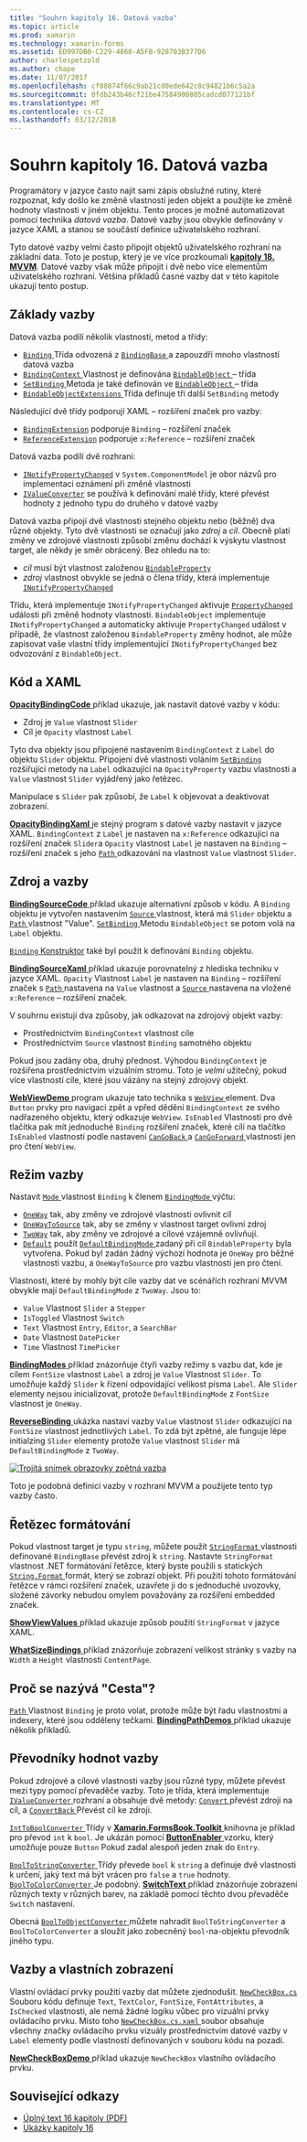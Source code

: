 ```yaml
---
title: "Souhrn kapitoly 16. Datová vazba"
ms.topic: article
ms.prod: xamarin
ms.technology: xamarin-forms
ms.assetid: ED997DB0-C229-4868-A5FB-928703B377D6
author: charlespetzold
ms.author: chape
ms.date: 11/07/2017
ms.openlocfilehash: cf08874f66c9ab21cd0ede642c8c94821b6c5a2a
ms.sourcegitcommit: 0fdb243b46cf21be47584900805cadcd077121bf
ms.translationtype: MT
ms.contentlocale: cs-CZ
ms.lasthandoff: 03/12/2018
---
```

# <a name="summary-of-chapter-16-data-binding"></a>Souhrn kapitoly 16. Datová vazba

Programátory v jazyce často najít sami zápis obslužné rutiny, které rozpoznat, kdy došlo ke změně vlastností jeden objekt a použijte ke změně hodnoty vlastnosti v jiném objektu. Tento proces je možné automatizovat pomocí technika *datová vazba*. Datové vazby jsou obvykle definovány v jazyce XAML a stanou se součástí definice uživatelského rozhraní.

Tyto datové vazby velmi často připojit objektů uživatelského rozhraní na základní data. Toto je postup, který je ve více prozkoumali [ **kapitoly 18. MVVM**](chapter18.md). Datové vazby však může připojit i dvě nebo více elementům uživatelského rozhraní. Většina příkladů časné vazby dat v této kapitole ukazují tento postup.

## <a name="binding-basics"></a>Základy vazby

Datová vazba podílí několik vlastností, metod a třídy:

- [ `Binding` ](https://developer.xamarin.com/api/type/Xamarin.Forms.Binding/) Třída odvozená z [ `BindingBase` ](https://developer.xamarin.com/api/type/Xamarin.Forms.BindingBase/) a zapouzdří mnoho vlastností datová vazba
- [ `BindingContext` ](https://developer.xamarin.com/api/property/Xamarin.Forms.BindableObject.BindingContext/) Vlastnost je definována [ `BindableObject` ](https://developer.xamarin.com/api/type/Xamarin.Forms.BindableObject/) – třída
- [ `SetBinding` ](https://developer.xamarin.com/api/member/Xamarin.Forms.BindableObject.SetBinding/p/Xamarin.Forms.BindableProperty/Xamarin.Forms.BindingBase/) Metoda je také definován ve [ `BindableObject` ](https://developer.xamarin.com/api/type/Xamarin.Forms.BindableObject/) – třída
- [ `BindableObjectExtensions` ](https://developer.xamarin.com/api/type/Xamarin.Forms.BindableObjectExtensions/) Třída definuje tři další `SetBinding` metody

Následující dvě třídy podporují XAML – rozšíření značek pro vazby:

- [`BindingExtension`](https://developer.xamarin.com/api/type/Xamarin.Forms.Xaml.BindingExtension/) podporuje `Binding` – rozšíření značek
- [`ReferenceExtension`](https://developer.xamarin.com/api/type/Xamarin.Forms.Xaml.ReferenceExtension/) podporuje `x:Reference` – rozšíření značek

Datová vazba podílí dvě rozhraní:

- [`INotifyPropertyChanged`](https://developer.xamarin.com/api/type/System.ComponentModel.INotifyPropertyChanged/) v `System.ComponentModel` je obor názvů pro implementaci oznámení při změně vlastnosti
- [`IValueConverter`](https://developer.xamarin.com/api/type/Xamarin.Forms.IValueConverter/) se používá k definování malé třídy, které převést hodnoty z jednoho typu do druhého v datové vazby

Datová vazba připojí dvě vlastnosti stejného objektu nebo (běžně) dva různé objekty. Tyto dvě vlastnosti se označují jako *zdroj* a *cíl*. Obecně platí změny ve zdrojové vlastnosti způsobí změnu dochází k výskytu vlastnost target, ale někdy je směr obrácený. Bez ohledu na to:

- *cíl* musí být vlastnost založenou [`BindableProperty`](https://developer.xamarin.com/api/type/Xamarin.Forms.BindableProperty/)
- *zdroj* vlastnost obvykle se jedná o člena třídy, která implementuje [`INotifyPropertyChanged`](https://developer.xamarin.com/api/type/System.ComponentModel.INotifyPropertyChanged/)

Třídu, která implementuje `INotifyPropertyChanged` aktivuje [ `PropertyChanged` ](https://developer.xamarin.com/api/event/System.ComponentModel.INotifyPropertyChanged.PropertyChanged/) události při změně hodnoty vlastnosti. `BindableObject` implementuje `INotifyPropertyChanged` a automaticky aktivuje `PropertyChanged` událost v případě, že vlastnost založenou `BindableProperty` změny hodnot, ale může zapisovat vaše vlastní třídy implementující `INotifyPropertyChanged` bez odvozování z `BindableObject`.

## <a name="code-and-xaml"></a>Kód a XAML

[ **OpacityBindingCode** ](https://github.com/xamarin/xamarin-forms-book-samples/tree/master/Chapter16/OpacityBindingCode) příklad ukazuje, jak nastavit datové vazby v kódu:

- Zdroj je `Value` vlastnost `Slider`
- Cíl je `Opacity` vlastnost `Label`

Tyto dva objekty jsou připojené nastavením `BindingContext` z `Label` do objektu `Slider` objektu. Připojení dvě vlastnosti voláním [ `SetBinding` ](https://developer.xamarin.com/api/member/Xamarin.Forms.BindableObjectExtensions.SetBinding/p/Xamarin.Forms.BindableObject/Xamarin.Forms.BindableProperty/System.String/) rozšiřující metody na `Label` odkazující na `OpacityProperty` vazbu vlastnosti a `Value` vlastnost `Slider` vyjádřený jako řetězec.

Manipulace s `Slider` pak způsobí, že `Label` k objevovat a deaktivovat zobrazení.

[ **OpacityBindingXaml** ](https://github.com/xamarin/xamarin-forms-book-samples/tree/master/Chapter16/OpacityBindingXaml) je stejný program s datové vazby nastavit v jazyce XAML. `BindingContext` z `Label` je nastaven na `x:Reference` odkazující na rozšíření značek `Slider`a `Opacity` vlastnost `Label` je nastaven na `Binding` – rozšíření značek s jeho [ `Path` ](https://developer.xamarin.com/api/property/Xamarin.Forms.Binding.Path/) odkazování na vlastnost `Value` vlastnost `Slider`.

## <a name="source-and-bindingcontext"></a>Zdroj a vazby

[ **BindingSourceCode** ](https://github.com/xamarin/xamarin-forms-book-samples/tree/master/Chapter16/BindingSourceCode) příklad ukazuje alternativní způsob v kódu. A `Binding` objektu je vytvořen nastavením [ `Source` ](https://developer.xamarin.com/api/property/Xamarin.Forms.Binding.Source/) vlastnost, která má `Slider` objektu a [ `Path` ](https://developer.xamarin.com/api/property/Xamarin.Forms.Binding.Path/) vlastnost "Value". [ `SetBinding` ](https://developer.xamarin.com/api/member/Xamarin.Forms.BindableObject.SetBinding/p/Xamarin.Forms.BindableProperty/Xamarin.Forms.BindingBase/) Metodu `BindableObject` se potom volá na `Label` objektu.

[ `Binding` Konstruktor](https://developer.xamarin.com/api/constructor/Xamarin.Forms.Binding.Binding/p/System.String/Xamarin.Forms.BindingMode/Xamarin.Forms.IValueConverter/System.Object/System.String/System.Object/) také byl použit k definování `Binding` objektu.

[ **BindingSourceXaml** ](https://github.com/xamarin/xamarin-forms-book-samples/tree/master/Chapter16/BindingSourceXaml) příklad ukazuje porovnatelný z hlediska techniku v jazyce XAML. `Opacity` Vlastnost `Label` je nastaven na `Binding` – rozšíření značek s [ `Path` ](https://developer.xamarin.com/api/property/Xamarin.Forms.Binding.Path/) nastavena na `Value` vlastnost a [ `Source` ](https://developer.xamarin.com/api/property/Xamarin.Forms.Binding.Source/) nastavena na vložené `x:Reference` – rozšíření značek.

V souhrnu existují dva způsoby, jak odkazovat na zdrojový objekt vazby:

- Prostřednictvím `BindingContext` vlastnost cíle
- Prostřednictvím `Source` vlastnost `Binding` samotného objektu

Pokud jsou zadány oba, druhý přednost. Výhodou `BindingContext` je rozšířena prostřednictvím vizuálním stromu. Toto je *velmi* užitečný, pokud více vlastností cíle, které jsou vázány na stejný zdrojový objekt.

[ **WebViewDemo** ](https://github.com/xamarin/xamarin-forms-book-samples/tree/master/Chapter16/WebViewDemo) program ukazuje tato technika s [ `WebView` ](https://developer.xamarin.com/api/type/Xamarin.Forms.WebView/) element. Dva `Button` prvky pro navigaci zpět a vpřed dědění `BindingContext` ze svého nadřazeného objektu, který odkazuje `WebView`. `IsEnabled` Vlastnosti pro dvě tlačítka pak mít jednoduché `Binding` rozšíření značek, které cílí na tlačítko `IsEnabled` vlastnosti podle nastavení [ `CanGoBack` ](https://developer.xamarin.com/api/property/Xamarin.Forms.WebView.CanGoBack/) a [ `CanGoForward` ](https://developer.xamarin.com/api/property/Xamarin.Forms.WebView.CanGoForward/) vlastnosti jen pro čtení `WebView`.

## <a name="the-binding-mode"></a>Režim vazby

Nastavit [ `Mode` ](https://developer.xamarin.com/api/property/Xamarin.Forms.BindingBase.Mode/) vlastnost `Binding` k členem [ `BindingMode` ](https://developer.xamarin.com/api/type/Xamarin.Forms.BindingMode/) výčtu:

- [`OneWay`](https://developer.xamarin.com/api/field/Xamarin.Forms.BindingMode.OneWay/) tak, aby změny ve zdrojové vlastnosti ovlivnit cíl
- [`OneWayToSource`](https://developer.xamarin.com/api/field/Xamarin.Forms.BindingMode.OneWayToSource/) tak, aby se změny v vlastnost target ovlivní zdroj
- [`TwoWay`](https://developer.xamarin.com/api/field/Xamarin.Forms.BindingMode.TwoWay/) tak, aby změny ve zdrojové a cílové vzájemně ovlivňují.
- [`Default`](https://developer.xamarin.com/api/field/Xamarin.Forms.BindingMode.Default/) použít [ `DefaultBindingMode` ](https://developer.xamarin.com/api/property/Xamarin.Forms.BindableProperty.DefaultBindingMode/) zadaný při cíl `BindableProperty` byla vytvořena. Pokud byl zadán žádný výchozí hodnota je `OneWay` pro běžné vlastnosti vazbu, a `OneWayToSource` pro vazbu vlastnosti jen pro čtení.

Vlastnosti, které by mohly být cíle vazby dat ve scénářích rozhraní MVVM obvykle mají `DefaultBindingMode` z `TwoWay`. Jsou to:

- `Value` Vlastnost `Slider` a `Stepper`
- `IsToggled` Vlastnost `Switch`
- `Text` Vlastnost `Entry`, `Editor`, a `SearchBar`
- `Date` Vlastnost `DatePicker`
- `Time` Vlastnost `TimePicker`

[ **BindingModes** ](https://github.com/xamarin/xamarin-forms-book-samples/tree/master/Chapter16/BindingModes) příklad znázorňuje čtyři vazby režimy s vazbu dat, kde je cílem `FontSize` vlastnost `Label` a zdroj je `Value` Vlastnost `Slider`. To umožňuje každý `Slider` k řízení odpovídající velikost písma `Label`. Ale `Slider` elementy nejsou inicializovat, protože `DefaultBindingMode` z `FontSize` vlastnost je `OneWay`.

[ **ReverseBinding** ](https://github.com/xamarin/xamarin-forms-book-samples/tree/master/Chapter16/ReverseBinding) ukázka nastaví vazby `Value` vlastnost `Slider` odkazující na `FontSize` vlastnost jednotlivých `Label`. To zdá být zpětné, ale funguje lépe initialzing `Slider` elementy protože `Value` vlastnost `Slider` má `DefaultBindingMode` z `TwoWay`.

[![Trojitá snímek obrazovky zpětná vazba](images/ch16fg06-small.png "zpětná vazba")](images/ch16fg06-large.png#lightbox "zpětná vazba")

Toto je podobná definici vazby v rozhraní MVVM a použijete tento typ vazby často.

## <a name="string-formatting"></a>Řetězec formátování

Pokud vlastnost target je typu `string`, můžete použít [ `StringFormat` ](https://developer.xamarin.com/api/property/Xamarin.Forms.BindingBase.StringFormat/) vlastnosti definované `BindingBase` převést zdroj k `string`. Nastavte `StringFormat` vlastnost .NET formátování řetězce, který byste použili s statických [ `String.Format` ](https://developer.xamarin.com/api/member/System.String.Format/p/System.String/System.Object/) formát, který se zobrazí objekt. Při použití tohoto formátování řetězce v rámci rozšíření značek, uzavřete ji do s jednoduché uvozovky, složené závorky nebudou omylem považovány za rozšíření embedded značek.

[ **ShowViewValues** ](https://github.com/xamarin/xamarin-forms-book-samples/tree/master/Chapter16/ShowViewValues) příklad ukazuje způsob použití `StringFormat` v jazyce XAML.

[ **WhatSizeBindings** ](https://github.com/xamarin/xamarin-forms-book-samples/tree/master/Chapter16/WhatSizeBindings) příklad znázorňuje zobrazení velikost stránky s vazby na `Width` a `Height` vlastnosti `ContentPage`.

## <a name="why-is-it-called-path"></a>Proč se nazývá "Cesta"?

[ `Path` ](https://developer.xamarin.com/api/property/Xamarin.Forms.Binding.Path/) Vlastnost `Binding` je proto volat, protože může být řadu vlastnostmi a indexery, které jsou odděleny tečkami. [ **BindingPathDemos** ](https://github.com/xamarin/xamarin-forms-book-samples/tree/master/Chapter16/BindingPathDemos) příklad ukazuje několik příkladů.

## <a name="binding-value-converters"></a>Převodníky hodnot vazby

Pokud zdrojové a cílové vlastnosti vazby jsou různé typy, můžete převést mezi typy pomocí převaděče vazby. Toto je třída, která implementuje [ `IValueConverter` ](https://developer.xamarin.com/api/type/Xamarin.Forms.IValueConverter/) rozhraní a obsahuje dvě metody: [ `Convert` ](https://developer.xamarin.com/api/member/Xamarin.Forms.IValueConverter.Convert/p/System.Object/System.Type/System.Object/System.Globalization.CultureInfo/) převést zdroji na cíl, a [ `ConvertBack` ](https://developer.xamarin.com/api/member/Xamarin.Forms.IValueConverter.ConvertBack/p/System.Object/System.Type/System.Object/System.Globalization.CultureInfo/) Převést cíl ke zdroji.

[ `IntToBoolConverter` ](https://github.com/xamarin/xamarin-forms-book-samples/blob/master/Libraries/Xamarin.FormsBook.Toolkit/Xamarin.FormsBook.Toolkit/IntToBoolConverter.cs) Třídy v [ **Xamarin.FormsBook.Toolkit** ](https://github.com/xamarin/xamarin-forms-book-samples/tree/master/Libraries/Xamarin.FormsBook.Toolkit) knihovna je příklad pro převod `int` k `bool`. Je ukázán pomocí [ **ButtonEnabler** ](https://github.com/xamarin/xamarin-forms-book-samples/tree/master/Chapter16/ButtonEnabler) vzorku, který umožňuje pouze `Button` Pokud zadal alespoň jeden znak do `Entry`.

[ `BoolToStringConverter` ](https://github.com/xamarin/xamarin-forms-book-samples/blob/master/Libraries/Xamarin.FormsBook.Toolkit/Xamarin.FormsBook.Toolkit/BoolToStringConverter.cs) Třídy převede `bool` k `string` a definuje dvě vlastnosti k určení, jaký text má být vrácen pro `false` a `true` hodnoty.
[ `BoolToColorConverter` ](https://github.com/xamarin/xamarin-forms-book-samples/blob/master/Libraries/Xamarin.FormsBook.Toolkit/Xamarin.FormsBook.Toolkit/BoolToColorConverter.cs) Je podobný. [ **SwitchText** ](https://github.com/xamarin/xamarin-forms-book-samples/tree/master/Chapter16/SwitchText) příklad znázorňuje zobrazení různých texty v různých barev, na základě pomocí těchto dvou převaděče `Switch` nastavení.

Obecná [ `BoolToObjectConverter` ](https://github.com/xamarin/xamarin-forms-book-samples/blob/master/Libraries/Xamarin.FormsBook.Toolkit/Xamarin.FormsBook.Toolkit/BoolToObjectConverter.cs) můžete nahradit `BoolToStringConverter` a `BoolToColorConverter` a sloužit jako zobecněný `bool`-na-objektu převodník jiného typu.

## <a name="bindings-and-custom-views"></a>Vazby a vlastních zobrazení

Vlastní ovládací prvky použití vazby dat můžete zjednodušit. [ `NewCheckBox.cs` ](https://github.com/xamarin/xamarin-forms-book-samples/blob/master/Libraries/Xamarin.FormsBook.Toolkit/Xamarin.FormsBook.Toolkit/NewCheckBox.xaml.cs) Souboru kódu definuje `Text`, `TextColor`, `FontSize`, `FontAttributes`, a `IsChecked` vlastnosti, ale nemá žádné logiku vůbec pro vizuální prvky ovládacího prvku.
Místo toho [ `NewCheckBox.cs.xaml` ](https://github.com/xamarin/xamarin-forms-book-samples/blob/master/Libraries/Xamarin.FormsBook.Toolkit/Xamarin.FormsBook.Toolkit/NewCheckBox.xaml) soubor obsahuje všechny značky ovládacího prvku vizuály prostřednictvím datové vazby v `Label` elementy podle vlastností definovaných v souboru kódu na pozadí.

[ **NewCheckBoxDemo** ](https://github.com/xamarin/xamarin-forms-book-samples/tree/master/Chapter16/NewCheckBoxDemo) příklad ukazuje `NewCheckBox` vlastního ovládacího prvku.



## <a name="related-links"></a>Související odkazy

- [Úplný text 16 kapitoly (PDF)](https://download.xamarin.com/developer/xamarin-forms-book/XamarinFormsBook-Ch16-Apr2016.pdf)
- [Ukázky kapitoly 16](https://github.com/xamarin/xamarin-forms-book-samples/tree/master/Chapter16)
